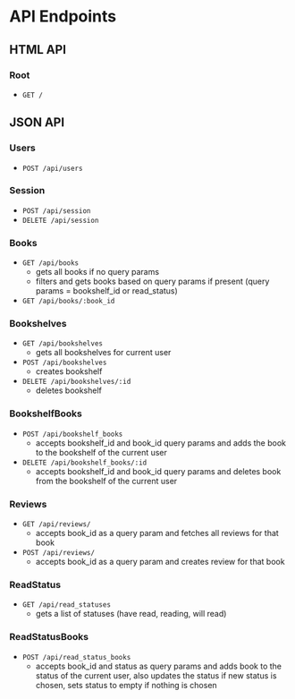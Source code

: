 # API Endpoints

## HTML API

### Root

- `GET /`

## JSON API

### Users

- `POST /api/users`

### Session

- `POST /api/session`
- `DELETE /api/session`

### Books

- `GET /api/books`
  - gets all books if no query params
  - filters and gets books based on query params if present (query params = bookshelf_id or read_status)
- `GET /api/books/:book_id`

### Bookshelves

- `GET /api/bookshelves`
  - gets all bookshelves for current user
- `POST /api/bookshelves`
  - creates bookshelf
- `DELETE /api/bookshelves/:id`
  - deletes bookshelf

### BookshelfBooks

- `POST /api/bookshelf_books`
  - accepts bookshelf_id and book_id query params and adds the book to the bookshelf of the current user
- `DELETE /api/bookshelf_books/:id`
  - accepts bookshelf_id and book_id query params and deletes book from the bookshelf of the current user

### Reviews

- `GET /api/reviews/`
  - accepts book_id as a query param and fetches all reviews for that book
- `POST /api/reviews/`
  - accepts book_id as a query param and creates review for that book

### ReadStatus

- `GET /api/read_statuses`
  - gets a list of statuses (have read, reading, will read)

### ReadStatusBooks

- `POST /api/read_status_books`
  - accepts book_id and status as query params and adds book to the status of the current user, also updates the status if new status is chosen, sets status to empty if nothing is chosen
